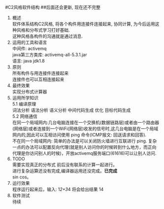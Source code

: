 #C2风格软件结构
##后面还会更新, 现在还不完整
1. 概述<br>
    软件体系结构C2风格, 将各个构件用连接件连接起来, 协同计算, 为今后运用这种风格和分布式学习打好基础.<br>
    这种风格各构件的沟通就是通过消息.<br>
2. 运用的工具和语言<br>
    中间件: activemq<br>
    java第三方类库: activemq-all-5.3.1.jar<br>
    语言: java jdk1.8<br>
3. 原则<br>
    所有构件与用连接件连接起来<br>
    连接件也可以互相连接起来<br>
4. 最终效果<br>
    实现分布式计算器<br>
5. 运用所学知识<br>
    5.1 编译原理<br>
    词法分析 语法分析 语义分析 中间代码生成 优化 目标代码生成<br>
    5.2 网络通信<br>
    在同一个局域网内:几台电脑连接在一个交换机(数据链路层)或者由一个路由器(网络层)或者连接到一个WiFi(网络层)收发的信号时,这几台电脑是在一个局域网内的,因此可以互相访问使用 ping 命令(ICMP报文: 回送请求和回答).<br>
    不在同一个局域网内: 简单的办法是可以关闭防火墙进行互联进行 ping. 复杂一点的办法可以配置反向代理(就是别人访问你的时候转到什么地方，而正向代理是你访问别人的时候)，开放activemq服务端口(61616)可以让别人访问.<br>
6. TODO<br>
    需要实现真正的分布式 前后没有联系的计算一起进行。<br>
    进行复杂运算还没有完成,编译器运用还没完成。<b>已完成</b><br>
    sin cos。<br>
7. 运行效果 <br>
   程序运行起来后，输入: 1*2+3*4 将会给出结果 14<br>
8. 软件测试 <br>
    待续

